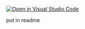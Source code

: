 [![Open in Visual Studio Code](https://open.vscode.dev/badges/open-in-vscode.svg)](https://open.vscode.dev/organization/repository)

put in readme